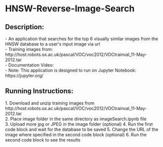 # HNSW-Reverse-Image-Search
<h2>Description:</h2>
- An application that searches for the top 6 visually similar images from the HNSW database to a user's input image via url <br/>
- Training images from: http://host.robots.ox.ac.uk/pascal/VOC/voc2012/VOCtrainval_11-May-2012.tar <br/>
- Documentation Video: <br/>
- Note: This application is designed to run on Jupyter Notebook: https://jupyter.org/<br/>
<h2>Running Instructions:</h2>
1. Download and unzip training images from http://host.robots.ox.ac.uk/pascal/VOC/voc2012/VOCtrainval_11-May-2012.tar <br/>
2. Place image folder in the same directory as imageSearch.ipynb file <br/>
3. Upload more jpg or JPEG in the image folder (optional)
4. Run the first code block and wait for the database to be saved
5. Change the URL of the image where specified in the second code block (optional)
6. Run the second code block to see the results

